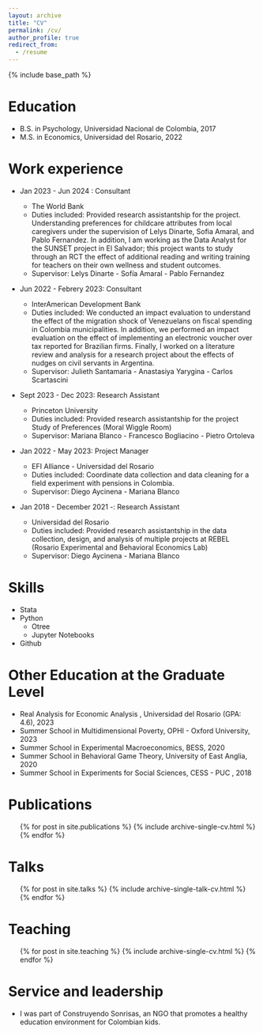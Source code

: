 ```yaml
---
layout: archive
title: "CV"
permalink: /cv/
author_profile: true
redirect_from:
  - /resume
---
```


{% include base_path %}

Education
======
* B.S. in Psychology, Universidad Nacional de Colombia, 2017
* M.S. in Economics, Universidad del Rosario, 2022


Work experience
======

* Jan 2023 - Jun 2024 : Consultant
  * The World Bank
  * Duties included: Provided research assistantship for the project. Understanding preferences for childcare attributes from local caregivers under the supervision of Lelys Dinarte, Sofia Amaral, and Pablo Fernandez. In addition, I am working as the Data Analyst for the SUNSET project in El Salvador; this project wants to study through an RCT the effect of additional reading and writing training for teachers on their own wellness and student outcomes.  
  * Supervisor: Lelys Dinarte - Sofía Amaral - Pablo Fernandez

* Jun 2022 - Febrery 2023: Consultant
  * InterAmerican Development Bank 
  * Duties included: We conducted an impact evaluation to understand the effect of the migration shock of Venezuelans on fiscal spending in Colombia municipalities. In addition, we performed an impact evaluation on the effect of implementing an electronic voucher over tax reported for Brazilian firms. Finally, I worked on a literature review and analysis for a research project about the effects of nudges on civil servants in Argentina.
  * Supervisor: Julieth Santamaria - Anastasiya Yarygina - Carlos Scartascini 

* Sept 2023 - Dec 2023: Research Assistant 
  * Princeton University
  * Duties included: Provided research assistantship for the project  Study of Preferences (Moral Wiggle Room) 
  * Supervisor:  Mariana Blanco - Francesco Bogliacino - Pietro Ortoleva
 
* Jan 2022 - May 2023: Project Manager
  * EFI Alliance - Universidad del Rosario
  * Duties included: Coordinate data collection and data cleaning for a field experiment with pensions in Colombia.
  * Supervisor: Diego Aycinena - Mariana Blanco
 
* Jan 2018 - December 2021 -: Research Assistant
  * Universidad del Rosario
  * Duties included: Provided research assistantship in the data collection, design, and analysis of multiple projects at REBEL (Rosario Experimental and Behavioral Economics Lab)
  * Supervisor: Diego Aycinena - Mariana Blanco
  
Skills
======
* Stata
* Python
  * Otree
  * Jupyter Notebooks
* Github

Other Education at the Graduate Level
======
* Real Analysis for Economic Analysis , Universidad del Rosario (GPA: 4.6), 2023
* Summer School in Multidimensional Poverty, OPHI - Oxford University, 2023
* Summer School in  Experimental Macroeconomics, BESS, 2020
* Summer School in Behavioral Game Theory, University of East Anglia, 2020
* Summer School in Experiments for Social Sciences, CESS - PUC , 2018
  

  
Publications
======
  <ul>{% for post in site.publications %}
    {% include archive-single-cv.html %}
  {% endfor %}</ul>
  
Talks
======
  <ul>{% for post in site.talks %}
    {% include archive-single-talk-cv.html %}
  {% endfor %}</ul>
  
Teaching
======
  <ul>{% for post in site.teaching %}
    {% include archive-single-cv.html %}
  {% endfor %}</ul>
  
Service and leadership
======
* I was part of Construyendo Sonrisas, an NGO that promotes a healthy education environment for Colombian kids.
